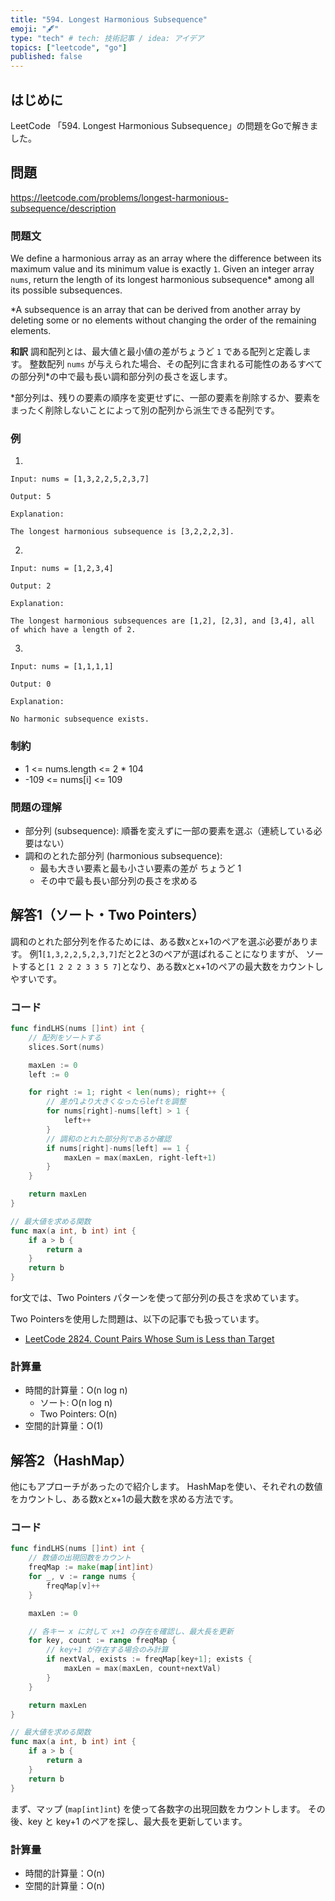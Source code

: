```yaml
---
title: "594. Longest Harmonious Subsequence"
emoji: "🖋"
type: "tech" # tech: 技術記事 / idea: アイデア
topics: ["leetcode", "go"]
published: false
---
```

## はじめに
LeetCode 「594. Longest Harmonious Subsequence」の問題をGoで解きました。

## 問題
https://leetcode.com/problems/longest-harmonious-subsequence/description

### 問題文
We define a harmonious array as an array where the difference between its maximum value and its minimum value is exactly `1`.
Given an integer array `nums`, return the length of its longest harmonious subsequence* among all its possible subsequences.

*A subsequence is an array that can be derived from another array by deleting some or no elements without changing the order of the remaining elements.

**和訳**
調和配列とは、最大値と最小値の差がちょうど `1` である配列と定義します。 
整数配列 `nums` が与えられた場合、その配列に含まれる可能性のあるすべての部分列*の中で最も長い調和部分列の長さを返します。

*部分列は、残りの要素の順序を変更せずに、一部の要素を削除するか、要素をまったく削除しないことによって別の配列から派生できる配列です。

### 例
1.
```
Input: nums = [1,3,2,2,5,2,3,7]

Output: 5

Explanation:

The longest harmonious subsequence is [3,2,2,2,3].
```

2.
```
Input: nums = [1,2,3,4]

Output: 2

Explanation:

The longest harmonious subsequences are [1,2], [2,3], and [3,4], all of which have a length of 2.
```

3.
```
Input: nums = [1,1,1,1]

Output: 0

Explanation:

No harmonic subsequence exists.
```

### 制約
- 1 <= nums.length <= 2 * 104
- -109 <= nums[i] <= 109

### 問題の理解
- 部分列 (subsequence): 順番を変えずに一部の要素を選ぶ（連続している必要はない）
- 調和のとれた部分列 (harmonious subsequence):
  - 最も大きい要素と最も小さい要素の差が ちょうど 1
  - その中で最も長い部分列の長さを求める

## 解答1（ソート・Two Pointers）
調和のとれた部分列を作るためには、ある数xとx+1のペアを選ぶ必要があります。
例1`[1,3,2,2,5,2,3,7]`だと2と3のペアが選ばれることになりますが、
ソートすると`[1 2 2 2 3 3 5 7]`となり、ある数xとx+1のペアの最大数をカウントしやすいです。

### コード
```go
func findLHS(nums []int) int {
    // 配列をソートする
    slices.Sort(nums)

    maxLen := 0
    left := 0

    for right := 1; right < len(nums); right++ {
        // 差が1より大きくなったらleftを調整
        for nums[right]-nums[left] > 1 {
            left++
        }
        // 調和のとれた部分列であるか確認
        if nums[right]-nums[left] == 1 {
            maxLen = max(maxLen, right-left+1)
        }
    }

    return maxLen
}

// 最大値を求める関数
func max(a int, b int) int {
    if a > b {
        return a
    }
    return b
}
```
for文では、Two Pointers パターンを使って部分列の長さを求めています。

Two Pointersを使用した問題は、以下の記事でも扱っています。
- [LeetCode 2824. Count Pairs Whose Sum is Less than Target](https://zenn.dev/shimpo/articles/leet-code-2824-20250315)

### 計算量
- 時間的計算量：O(n log n)
    - ソート: O(n log n) 
    - Two Pointers: O(n) 
- 空間的計算量：O(1)

## 解答2（HashMap）
他にもアプローチがあったので紹介します。
HashMapを使い、それぞれの数値をカウントし、ある数xとx+1の最大数を求める方法です。

### コード
```go
func findLHS(nums []int) int {
    // 数値の出現回数をカウント
    freqMap := make(map[int]int)
    for _, v := range nums {
        freqMap[v]++
    }

    maxLen := 0

    // 各キー x に対して x+1 の存在を確認し、最大長を更新
    for key, count := range freqMap {
        // key+1 が存在する場合のみ計算
        if nextVal, exists := freqMap[key+1]; exists {
            maxLen = max(maxLen, count+nextVal)
        }
    }

    return maxLen
}

// 最大値を求める関数
func max(a int, b int) int {
    if a > b {
        return a
    }
    return b
}
```
まず、マップ (`map[int]int`) を使って各数字の出現回数をカウントします。
その後、key と key+1 のペアを探し、最大長を更新しています。

### 計算量
- 時間的計算量：O(n)
- 空間的計算量：O(n)